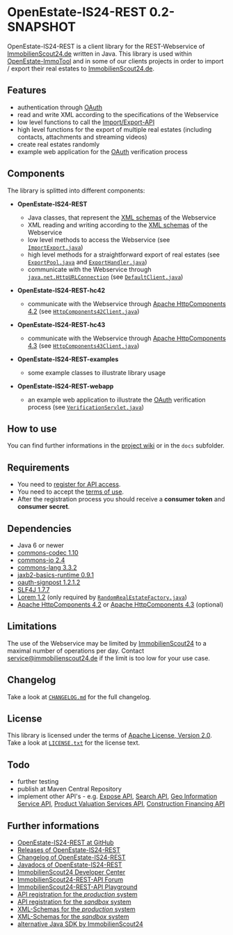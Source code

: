 OpenEstate-IS24-REST 0.2-SNAPSHOT
=================================

OpenEstate-IS24-REST is a client library for the REST-Webservice of
[ImmobilienScout24.de](http://www.immobilienscout24.de/) written in Java. This
library is used within [OpenEstate-ImmoTool](http://openestate.org/) and in
some of our clients projects in order to import / export their real estates to
[ImmobilienScout24.de](http://www.immobilienscout24.de/).


Features
--------

-   authentication through [OAuth](http://api.immobilienscout24.de/useful/authentication.html)
-   read and write XML according to the specifications of the Webservice
-   low level functions to call the [Import/Export-API](http://api.immobilienscout24.de/our-apis/import-export.html)
-   high level functions for the export of multiple real estates (including
    contacts, attachments and streaming videos)
-   create real estates randomly
-   example web application for the [OAuth](http://api.immobilienscout24.de/useful/authentication.html)
    verification process


Components
----------

The library is splitted into different components:

-   **OpenEstate-IS24-REST**

    -   Java classes, that represent the [XML schemas](OpenEstate-IS24-REST/src/main/xsd) of the Webservice
    -   XML reading and writing according to the [XML schemas](OpenEstate-IS24-REST/src/main/xsd) of the Webservice
    -   low level methods to access the Webservice
        (see [`ImportExport.java`](OpenEstate-IS24-REST/src/main/java/org/openestate/is24/restapi/ImportExport.java))
    -   high level methods for a straightforward export of real estates
        (see [`ExportPool.java`](OpenEstate-IS24-REST/src/main/java/org/openestate/is24/restapi/utils/ExportPool.java)
        and [`ExportHandler.java`](OpenEstate-IS24-REST/src/main/java/org/openestate/is24/restapi/utils/ExportHandler.java))
    -   communicate with the Webservice through [`java.net.HttpURLConnection`](http://docs.oracle.com/javase/6/docs/api/java/net/HttpURLConnection.html)
        (see [`DefaultClient.java`](OpenEstate-IS24-REST/src/main/java/org/openestate/is24/restapi/DefaultClient.java))

-   **OpenEstate-IS24-REST-hc42**

    -   communicate with the Webservice through [Apache HttpComponents 4.2](http://hc.apache.org/httpcomponents-client-4.2.x/)
        (see [`HttpComponents42Client.java`](OpenEstate-IS24-REST-hc42/src/main/java/org/openestate/is24/restapi/hc42/HttpComponents42Client.java))

-   **OpenEstate-IS24-REST-hc43**

    -   communicate with the Webservice through [Apache HttpComponents 4.3](http://hc.apache.org/httpcomponents-client-4.3.x/)
        (see [`HttpComponents43Client.java`](OpenEstate-IS24-REST-hc43/src/main/java/org/openestate/is24/restapi/hc43/HttpComponents43Client.java))

-   **OpenEstate-IS24-REST-examples**

    -   some example classes to illustrate library usage

-   **OpenEstate-IS24-REST-webapp**

    -   an example web application to illustrate the [OAuth](http://api.immobilienscout24.de/useful/authentication.html) verification process
        (see [`VerificationServlet.java`](OpenEstate-IS24-REST-webapp/src/main/java/org/openestate/is24/restapi/webapp/VerificationServlet.java))


How to use
----------

You can find further informations in the
[project wiki](https://github.com/OpenEstate/OpenEstate-IS24-REST/wiki) or in
the `docs` subfolder.


Requirements
------------

-   You need to [register for API access](http://rest.immobilienscout24.de/restapi/security/registration).
-   You need to accept the [terms of use](http://api.immobilienscout24.de/terms-of-use.html).
-   After the registration process you should receive a **consumer token** and
    **consumer secret**.


Dependencies
------------

-   Java 6 or newer
-   [commons-codec 1.10](http://commons.apache.org/proper/commons-codec/)
-   [commons-io 2.4](http://commons.apache.org/proper/commons-io/)
-   [commons-lang 3.3.2](http://commons.apache.org/proper/commons-lang/)
-   [jaxb2-basics-runtime 0.9.1](https://github.com/highsource/jaxb2-basics)
-   [oauth-signpost 1.2.1.2](https://code.google.com/p/oauth-signpost/)
-   [SLF4J 1.7.7](http://www.slf4j.org/)
-   [Lorem 1.2](https://github.com/mdeanda/lorem) (only required by
    [`RandomRealEstateFactory.java`](OpenEstate-IS24-REST/src/main/java/org/openestate/is24/restapi/utils/RandomRealEstateFactory.java))
-   [Apache HttpComponents 4.2](http://hc.apache.org/httpcomponents-client-4.2.x/) or
    [Apache HttpComponents 4.3](http://hc.apache.org/httpcomponents-client-4.3.x/) (optional)


Limitations
-----------

The use of the Webservice may be limited by
[ImmobilienScout24](http://www.immobilienscout24.de/) to a maximal number of
operations per day. Contact <service@immobilienscout24.de> if the limit is too
low for your use case.


Changelog
---------

Take a look at [`CHANGELOG.md`](CHANGELOG.md) for the full changelog.


License
-------

This library is licensed under the terms of
[Apache License, Version 2.0](http://www.apache.org/licenses/LICENSE-2.0.html).
Take a look at [`LICENSE.txt`](LICENSE.txt) for the license text.


Todo
----

-   further testing
-   publish at Maven Central Repository
-   implement other API's - e.g.
    [Expose API](http://api.immobilienscout24.de/our-apis/expose.html),
    [Search API](http://api.immobilienscout24.de/our-apis/search.html),
    [Geo Information Service API](http://api.immobilienscout24.de/our-apis/gis.html),
    [Product Valuation Services API](http://api.immobilienscout24.de/our-apis/valuation.html),
    [Construction Financing API](http://api.immobilienscout24.de/our-apis/construction-financing.html)


Further informations
--------------------

-   [OpenEstate-IS24-REST at GitHub](https://github.com/OpenEstate/OpenEstate-IS24-REST)
-   [Releases of OpenEstate-IS24-REST](https://github.com/OpenEstate/OpenEstate-IS24-REST/releases)
-   [Changelog of OpenEstate-IS24-REST](https://github.com/OpenEstate/OpenEstate-IS24-REST/blob/develop/CHANGELOG.md)
-   [Javadocs of OpenEstate-IS24-REST](http://manual.openestate.org/OpenEstate-IS24-REST/)
-   [ImmobilienScout24 Developer Center](http://api.immobilienscout24.de/)
-   [ImmobilienScout24-REST-API Forum](https://groups.google.com/forum/#!forum/immobilienscout24-development)
-   [ImmobilienScout24-REST-API Playground](http://playground.immobilienscout24.de/rest/playground)
-   [API registration for the *production* system](http://rest.immobilienscout24.de/restapi/security/registration)
-   [API registration for the *sandbox* system](http://rest.sandbox-immobilienscout24.de/restapi/security/registration)
-   [XML-Schemas for the *production* system](http://rest.immobilienscout24.de/restapi/api/offer/v1.0/?_wadl&_schema)
-   [XML-Schemas for the *sandbox* system](http://rest.sandbox-immobilienscout24.de/restapi/api/offer/v1.0/?_wadl&_schema)
-   [alternative Java SDK by ImmobilienScout24](https://github.com/ImmobilienScout24/restapi-java-sdk)
